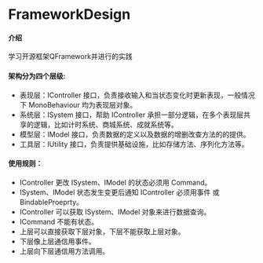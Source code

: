 # FrameworkDesign

#### 介绍
 学习开源框架QFramework并进行的实践

####  架构分为四个层级:
-	表现层：IController 接口，负责接收输入和当状态变化时更新表现，一般情况下 MonoBehaviour 均为表现层对象。
-	系统层：ISystem 接口，帮助 IController 承担一部分逻辑，在多个表现层共享的逻辑，比如计时系统、商城系统、成就系统等。
-	模型层：IModel 接口，负责数据的定义以及数据的增删改查方法的的提供。
-	工具层：IUtility 接口，负责提供基础设施，比如存储方法、序列化方法等。  

####  使用规则：
-	IController 更改 ISystem、IModel 的状态必须用 Command。
-	ISystem、IModel 状态发生变更后通知 IController 必须用事件 或 BindableProeprty。
-	IController 可以获取 ISystem、IModel 对象来进行数据查询。
-	ICommand 不能有状态。
-	上层可以直接获取下层对象，下层不能获取上层对象。
-	下层像上层通信用事件。
-	上层向下层通信用方法调用。
